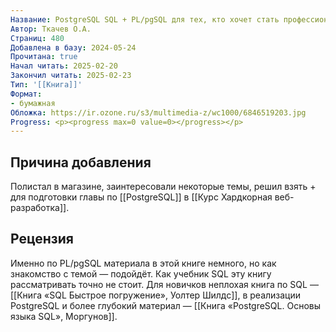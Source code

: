 ```yaml
---
Название: PostgreSQL SQL + PL/pgSQL для тех, кто хочет стать профессионалом.
Автор: Ткачев О.А.
Страниц: 480
Добавлена в базу: 2024-05-24
Прочитана: true
Начал читать: 2025-02-20
Закончил читать: 2025-02-23
Тип: '[[Книга]]'
Формат:
- бумажная
Обложка: https://ir.ozone.ru/s3/multimedia-z/wc1000/6846519203.jpg
Progress: <p><progress max=0 value=0></progress></p>
---
```

## Причина добавления

Полистал в магазине, заинтересовали некоторые темы, решил взять + для подготовки главы по [[PostgreSQL]] в [[Курс Хардкорная веб-разработка]].

## Рецензия

Именно по PL/pgSQL материала в этой книге немного, но как знакомство с темой — подойдёт. Как учебник SQL эту книгу рассматривать точно не стоит. Для новичков неплохая книга по SQL — [[Книга «SQL Быстрое погружение», Уолтер Шилдс]], в реализации PostgreSQL и более глубокий материал — [[Книга «PostgreSQL. Основы языка SQL», Моргунов]].